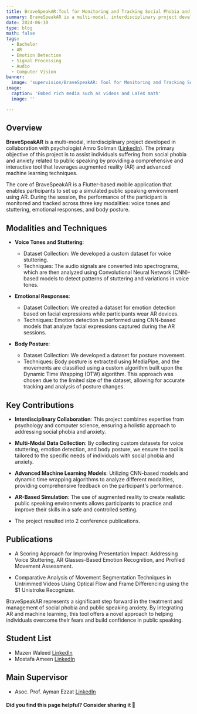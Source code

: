 ```yaml
---
title: BraveSpeakAR:Tool for Monitoring and Tracking Social Phobia and Anxiety Using Augmented Reality
summary: BraveSpeakAR is a multi-modal, interdisciplinary project developed in collaboration with psychologist Amro Soliman.
date: 2024-06-10
type: blog
math: false
tags:
  - Bachelor
  - AR
  - Emotion Detection
  - Signal Processing
  - Audio
  - Computer Vision
banner:
  image: 'supervision/BraveSpeakAR: Tool for Monitoring and Tracking Social Phobia and Anxiety Using Augmented Reality/featured.jpg'
image:
  caption: 'Embed rich media such as videos and LaTeX math'
  image: ''

---
```


<!-- Project Description -->

## Overview
**BraveSpeakAR** is a multi-modal, interdisciplinary project developed in collaboration with psychologist Amro Soliman ([LinkedIn](https://www.linkedin.com/in/amro-soliman-104274b5/?originalSubdomain=eg)). The primary objective of this project is to assist individuals suffering from social phobia and anxiety related to public speaking by providing a comprehensive and interactive tool that leverages augmented reality (AR) and advanced machine learning techniques.

The core of BraveSpeakAR is a Flutter-based mobile application that enables participants to set up a simulated public speaking environment using AR. During the session, the performance of the participant is monitored and tracked across three key modalities: voice tones and stuttering, emotional responses, and body posture.

## Modalities and Techniques
- **Voice Tones and Stuttering**:
  - Dataset Collection: We developed a custom dataset for voice stuttering.
  - Techniques: The audio signals are converted into spectrograms, which are then analyzed using Convolutional Neural Network (CNN)-based models to detect patterns of stuttering and variations in voice tones.
- **Emotional Responses**:
  - Dataset Collection: We created a dataset for emotion detection based on facial expressions while participants wear AR devices.
  - Techniques: Emotion detection is performed using CNN-based models that analyze facial expressions captured during the AR sessions.

- **Body Posture**:
  - Dataset Collection: We developed a dataset for posture movement.
  - Techniques: Body posture is extracted using MediaPipe, and the movements are classified using a custom algorithm built upon the Dynamic Time Wrapping (DTW) algorithm. This approach was chosen due to the limited size of the dataset, allowing for accurate tracking and analysis of posture changes.

## Key Contributions
- **Interdisciplinary Collaboration**: This project combines expertise from psychology and computer science, ensuring a holistic approach to addressing social phobia and anxiety.

- **Multi-Modal Data Collection**: By collecting custom datasets for voice stuttering, emotion detection, and body posture, we ensure the tool is tailored to the specific needs of individuals with social phobia and anxiety.

- **Advanced Machine Learning Models**: Utilizing CNN-based models and dynamic time wrapping algorithms to analyze different modalities, providing comprehensive feedback on the participant's performance.

- **AR-Based Simulation**: The use of augmented reality to create realistic public speaking environments allows participants to practice and improve their skills in a safe and controlled setting.

- The project resulted into 2 conference publications.


## Publications
- A Scoring Approach for Improving Presentation Impact: Addressing Voice Stuttering, AR Glasses-Based Emotion Recognition, and Profiled Movement Assessment. 

- Comparative Analysis of Movement Segmentation Techniques in Untrimmed Videos Using Optical Flow and Frame Differencing using the $1 Unistroke Recognizer.

BraveSpeakAR represents a significant step forward in the treatment and management of social phobia and public speaking anxiety. By integrating AR and machine learning, this tool offers a novel approach to helping individuals overcome their fears and build confidence in public speaking.

## Student List
- Mazen Waleed [LinkedIn](https://www.linkedin.com/in/mazen-walid-225582208/)
- Mostafa Ameen [LinkedIn](https://www.linkedin.com/in/mostafa-ameen-72511a1bb/)

## Main Supervisor
- Asoc. Prof. Ayman Ezzat [LinkedIn](https://www.linkedin.com/in/ayman4/)

#### Did you find this page helpful? Consider sharing it 🙌
